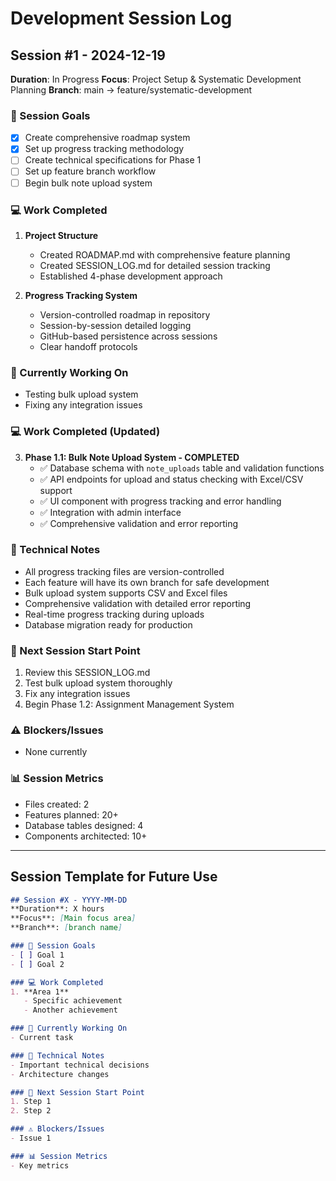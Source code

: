 # Development Session Log

## Session #1 - 2024-12-19
**Duration**: In Progress
**Focus**: Project Setup & Systematic Development Planning
**Branch**: main → feature/systematic-development

### 🎯 Session Goals
- [x] Create comprehensive roadmap system
- [x] Set up progress tracking methodology
- [ ] Create technical specifications for Phase 1
- [ ] Set up feature branch workflow
- [ ] Begin bulk note upload system

### 💻 Work Completed
1. **Project Structure**
   - Created ROADMAP.md with comprehensive feature planning
   - Created SESSION_LOG.md for detailed session tracking
   - Established 4-phase development approach

2. **Progress Tracking System**
   - Version-controlled roadmap in repository
   - Session-by-session detailed logging
   - GitHub-based persistence across sessions
   - Clear handoff protocols

### 🚧 Currently Working On
- Testing bulk upload system
- Fixing any integration issues

### 💻 Work Completed (Updated)
3. **Phase 1.1: Bulk Note Upload System - COMPLETED**
   - ✅ Database schema with `note_uploads` table and validation functions
   - ✅ API endpoints for upload and status checking with Excel/CSV support
   - ✅ UI component with progress tracking and error handling
   - ✅ Integration with admin interface
   - ✅ Comprehensive validation and error reporting

### 📝 Technical Notes
- All progress tracking files are version-controlled
- Each feature will have its own branch for safe development
- Bulk upload system supports CSV and Excel files
- Comprehensive validation with detailed error reporting
- Real-time progress tracking during uploads
- Database migration ready for production

### 🔄 Next Session Start Point
1. Review this SESSION_LOG.md
2. Test bulk upload system thoroughly
3. Fix any integration issues
4. Begin Phase 1.2: Assignment Management System

### ⚠️ Blockers/Issues
- None currently

### 📊 Session Metrics
- Files created: 2
- Features planned: 20+
- Database tables designed: 4
- Components architected: 10+

---

## Session Template for Future Use

```markdown
## Session #X - YYYY-MM-DD
**Duration**: X hours
**Focus**: [Main focus area]
**Branch**: [branch name]

### 🎯 Session Goals
- [ ] Goal 1
- [ ] Goal 2

### 💻 Work Completed
1. **Area 1**
   - Specific achievement
   - Another achievement

### 🚧 Currently Working On
- Current task

### 📝 Technical Notes
- Important technical decisions
- Architecture changes

### 🔄 Next Session Start Point
1. Step 1
2. Step 2

### ⚠️ Blockers/Issues
- Issue 1

### 📊 Session Metrics
- Key metrics
```

